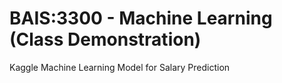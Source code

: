 # BAIS:3300 - Machine Learning (Class Demonstration)
Kaggle Machine Learning Model for Salary Prediction
